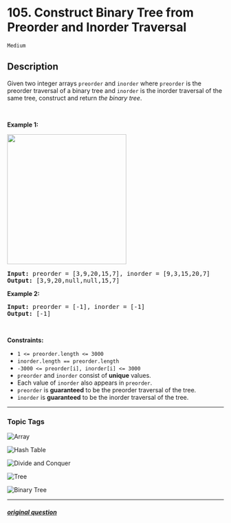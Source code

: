 # 105. Construct Binary Tree from Preorder and Inorder Traversal

`Medium`

## Description

<p>Given two integer arrays <code>preorder</code> and <code>inorder</code> where <code>preorder</code> is the preorder traversal of a binary tree and <code>inorder</code> is the inorder traversal of the same tree, construct and return <em>the binary tree</em>.</p>

<p>&nbsp;</p>
<p><strong>Example 1:</strong></p>
<img alt="" src="https://assets.leetcode.com/uploads/2021/02/19/tree.jpg" style="width: 277px; height: 302px;" />
<pre>
<strong>Input:</strong> preorder = [3,9,20,15,7], inorder = [9,3,15,20,7]
<strong>Output:</strong> [3,9,20,null,null,15,7]
</pre>

<p><strong>Example 2:</strong></p>

<pre>
<strong>Input:</strong> preorder = [-1], inorder = [-1]
<strong>Output:</strong> [-1]
</pre>

<p>&nbsp;</p>
<p><strong>Constraints:</strong></p>

<ul>
	<li><code>1 &lt;= preorder.length &lt;= 3000</code></li>
	<li><code>inorder.length == preorder.length</code></li>
	<li><code>-3000 &lt;= preorder[i], inorder[i] &lt;= 3000</code></li>
	<li><code>preorder</code> and <code>inorder</code> consist of <strong>unique</strong> values.</li>
	<li>Each value of <code>inorder</code> also appears in <code>preorder</code>.</li>
	<li><code>preorder</code> is <strong>guaranteed</strong> to be the preorder traversal of the tree.</li>
	<li><code>inorder</code> is <strong>guaranteed</strong> to be the inorder traversal of the tree.</li>
</ul>


---

### Topic Tags

[array]: https://img.shields.io/badge/-Array-EF9A9A
[hash-table]: https://img.shields.io/badge/-Hash%20Table-B39DDB
[divide-and-conquer]: https://img.shields.io/badge/-Divide%20and%20Conquer-81D4FA
[tree]: https://img.shields.io/badge/-Tree-A5D6A7
[binary-tree]: https://img.shields.io/badge/-Binary%20Tree-FFF59D

![Array][array]

![Hash Table][hash-table]

![Divide and Conquer][divide-and-conquer]

![Tree][tree]

![Binary Tree][binary-tree]

---

##### [original question](https://leetcode.com/problems/construct-binary-tree-from-preorder-and-inorder-traversal)

